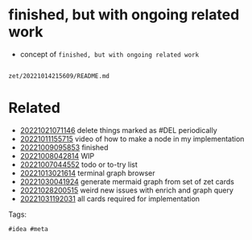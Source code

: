# finished, but with ongoing related work

- concept of `finished, but with ongoing related work`

```
```

` zet/20221014215609/README.md `

# Related

- [20221021071146](/zet/20221021071146/README.md) delete things marked as #DEL periodically
- [20221011155715](/zet/20221011155715/README.md) video of how to make a node in my implementation
- [20221009095853](/zet/20221009095853/README.md) finished
- [20221008042814](/zet/20221008042814/README.md) WIP
- [20221007044552](/zet/20221007044552/README.md) todo or to-try list
- [20221013021614](/zet/20221013021614/README.md) terminal graph browser
- [20221030041924](/zet/20221030041924/README.md) generate mermaid graph from set of zet cards
- [20221028200515](/zet/20221028200515/README.md) weird new issues with enrich and graph query
- [20221031192031](/zet/20221031192031/README.md) all cards required for implementation

Tags:

    #idea #meta

